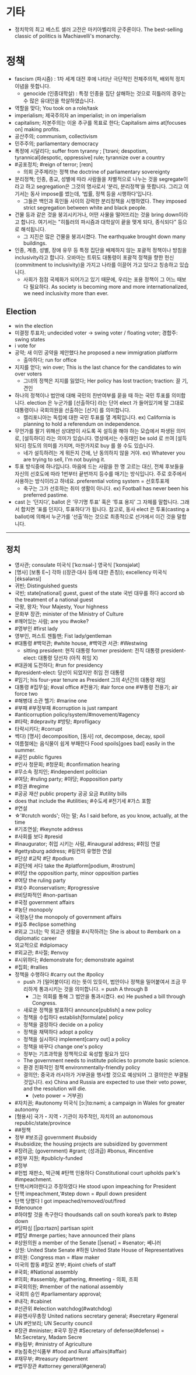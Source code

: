 # 기타
* 정치학의 최고 베스트 셀러 고전은 마키아벨리의 군주론이다. 
The best-selling classic of politics is Machiavelli's monarchy.

# 정책
* fascism (파시즘) : 1차 세계 대전 후에 나타난 극단적인 전체주의적, 배외적 정치 이념을 뜻합니다. 
	* genocide (인종대학살) : 특정 인종을 집단 살해하는 것으로 히틀러의 경우는 수 많은 유대인을 학살하였습니다.
* 역할을 맞다; You took on a role/task
* imperialism; 제국주의자 an imperialist;  in on imperialism
* capitalism; 자본주의는 이윤 추구를 목표로 한다; Capitalism aims at[focuses on] making profits.
* 공산주의; communism, collectivism
* 민주주의; parliamentary democracy 
* 폭정에 시달리다; suffer from tyranny ; [ˈtɪrəni; despotism, tyrannical[despotic, oppressive] rule; tyrannize over a country
* #공포정치; #reign of terror; [reɪn]
	* 의회 군주제라는 정책 the doctrine of parliamentary sovereignty 
* 분리정책; 인종, 종교, 성별에 따라 사람들을 차별적으로 나누는 것을 segregate이라고 하고 segregation은 그것의 명사로서 ‘분리, 분리정책’을 뜻합니다. 그리고 여기서는 동사 impose를 썼는데, ‘법률, 정책 등을 시행하다’입니다.
	* 그들은 백인과 흑인들 사이의 강력한 분리정책을 시행하였다. They imposed strict segregation between white and black people.
* 건물 등과 같은 것을 붕괴시키거나, 어떤 사물을 떨어뜨리는 것을 bring down이라고 합니다. 여기서는 "히틀러의 파시즘과 대학살이 끝을 맺게 되다, 종식되다" 등으로 해석됩니다.
	* 그 지진은 많은 건물을 붕괴시켰다. The earthquake brought down many buildings.
* 인종, 계층, 성별, 장애 유무 등 특정 집단을 배제하지 않는 포괄적 정책이나 방침을 inclusivity라고 합니다. 오바마는 트뤼도 대통령이 포괄적 정책을 향한 헌신(commitment to inclusivity)을 가지고 나라를 이끌어 가고 있다고 칭송하고 있습니다.
	* 사회가 점점 국제화가 되어가고 있기 때문에, 우리는 포용 정책이 그 어느 때보다 필요하다. As society is becoming more and more internationalized, we need inclusivity more than ever.

## Election
* win the election
* 미결정 투표자; undecided voter -> swing voter / floating voter; 경합주: swing states
* i vote for
* 공약; 새 이민 공약을 제안했다.he proposed a new immigration platform
  * 출마하다; run for office
* 지지를 얻다; win over; This is the last chance for the candidates to win over voters
  * 그녀의 정책은 지지를 잃었다; Her policy has lost traction; traction: 끌 기, 견인
* 하나의 정책이나 법안에 대해 국민의 찬반여부를 묻을 때 하는 국민 투표를 의미합니다. election 은 누군가를 [선출하다] 라는 단어 elect 가 들어있기에 말 그대로 대통령이나 국회의원을 선출하는 [선거] 를 의미합니다. 
	* 캘리포니아는 독립에 대한 국민 투표를 열 계획입니다. ex) California is planning to hold a referendum on independence.
* 무언가를 팔기 위해선 상대방이 사도록 꼭 설득을 해야 하는 모습에서 파생된 의미로, [설득하다] 라는 의미가 있습니다. 영상에서는 수동태인 be sold 로 쓰여 [설득되다] 정도의 의미를 가지며, 마찬가지로 buy 를 쓸 수도 있습니다.
	* 네가 설득하려는 게 뭐든지 간에, 난 동의하지 않을 거야. ex) Whatever you are trying to sell, I'm not buying it.
* 투표 방식중에 하나입니다. 마음에 드는 사람을 한 명 고르는 대신, 전체 후보들을 자신의 선호도에 따라 1번부터 끝번까지 등수를 매기는 방식입니다. 주로 호주에서 사용하는 방식이라고 하네요.  preferential voting system = 선호투표제
	* 축구는 그가 선호하는 취미 생활이 아니다. ex) Football has never been his preferred pastime.
* cast 는 ‘던지다’, ballot 은 ‘무기명 투표’ 혹은 ‘투표 용지’ 그 자체를 말합니다. 그래서 합치면 ‘표를 던지다, 투표하다’가 됩니다.  참고로, 동사 elect 은 투표(casting a ballot)에 의해서 누군가를 ‘선출’하는 것으로 최종적으로 선거에서 이긴 것을 말합니다. 
------
## 정치
* 영사관; consulate 미국식 [ˈkɑːnsəl-]  영국식 [ˈkɒnsjələt] 
* [명사] [보통 E~] 각하 ((장관·대사 등에 대한 존칭)); excellency 미국식 [éksələnsi]
* 귀빈; Distinguished guests
* 국빈; state[national] guest, guest of the state 국빈 대우를 하다 accord sb the treatment of a national guest 
* 국왕, 왕자; Your Majesty, Your highness
* 문화부 장관; minister of the Ministry of Culture	
* #깨어있는 사람; are you #woke?
* #영부인 #first lady
* 영부인, 퍼스트 젠틀맨; Fist lady/gentleman
* #대통령 #백악관; #white house, #백악관 서관: #Westwing
	* sitting president: 현직 대통령 former president: 전직 대통령 president-elect: 대통령 당선자 (아직 취임 X)
* #대권에 도전하다; #run for presidency
* #president-elect: 당선이 되었지만 취임 전 대통령
* #임기; his four-year tenure as President 그의 4년간의 대통령 재임
* 대통령 #집무실; #oval office #전용기; #air force one #부통령 전용기; air force two
* #해병대 소관 헬기: #marine one
* #부패 #부정부패 #corruption is just rampant
* #anticorruption policy/system/#movement/#agency
* #타락; #depravity #방탕; #profligacy
* 타락시키다; #corrupt
* 썩다) [명사] decomposition, [동사] rot, decompose, decay, spoil
* 여름철에는 음식물이 쉽게 부패한다 Food spoils[goes bad] easily in the summer. 
* #공인 public figures
* #인사 청문회; #청문회; #confirmation hearing
* #무소속 정치인; #independent politician
* #여당; #ruling party; #야당; #opposition party
* #정권 #regime
* #공공 재산 public property 공공 요금 #utility bills
* does that include the #utilities; #수도세 #전기세 #가스 포함
* #연설
* ☆'#crutch words'; 아는 말; As I said before, as you know, actually, at the time
* #기조연설; #keynote address
* #사회를 보다 #presid
* #inaugurator; 취업 시키는 사람, #inaugural address; #취임 연설
* #gettysburg address; #링컨의 유명한 연설
* #단상 #교탁 #단 #podium
* #강단에 서다 take the #platform[podium, #rostrum]
* #야당 the opposition party, minor opposition parties 
* #여당 the ruling party
* #보수 #conservatism; #progressive
* #비당파적인 #non-partisan
* #국정 government affairs
* #농단 monopoly 
* 국정농단 the monopoly of government affairs
* #실추 #eclipse something
* #외교 그녀는 막 외교관 생활을 #시작하려는 She is about to #embark on a diplomatic career
* 외교적으로 #diplomacy
* #외교관; #사절; #envoy
* #시위하다; #demonstrate for; demonstrate against
* #집회; #rallies
* 정책을 수행하다 #carry out the #policy
	* push 가 [밀어붙이다] 라는 뜻이 있듯이, 법안이나 정책을 밀어붙여서 조금 무리하게 통과시키는 것을 의미합니다. = push A through B
		*  그는 의회를 통해 그 법안을 통과시켰다. ex) He pushed a bill through Congress.
	* 새로운 정책을 발표하다 announce[publish] a new policy 
	* 정책을 수립하다 establish[formulate] policy 
	* 정책을 결정하다 decide on a policy 
	* 정책을 채택하다 adopt a policy 
	* 정책을 실시하다 implement[carry out] a policy 
	* 정책을 바꾸다 change one's policy 
	* 정부는 기초과학을 정책적으로 육성할 필요가 있다
	* The government needs to institute policies to promote basic science. 
	* 환경 친화적인 정책 environmentally-friendly policy
	* 결의안; 중국과 러시아가 거부권을 행사할 것으로 예상되어 그 결의안은 부결될 것입니다. ex) China and Russia are expected to use their veto power, and the resolution will die.
		* (veto power = 거부권)
* #자치권; #autonomy 미국식 [ɔ:|tɑ:nəmi; a campaign in Wales for greater autonomy
* [형용사] 국가・지역・기관이 자주적인, 자치의 an autonomous republic/state/province
* ##정책
* 정부 #보조금 government #subsidy
* #subsidize; the housing projects are subsidized by government
* #장려금; (government) #grant; (성과급) #bonus, #incentive
* #정부 지원; #publicly-funded
* #정부
* #헌법 재판소, 박근혜 #탄핵 인용하다 Constitutional court upholds park's #impeachment.
* 탄핵시켜야한다고 주장하였다 He stood upon impeaching for President
* 탄핵 impeachment,‘#step down = #pull down president
* 탄핵 당했다 I got impeached/removed/out/fired
* #denounce
* #하야할 것을 촉구한다 thoudsands call on south korea’s park to #step down
* #당파심	[|pɑ:rtəzn] partisan spirit 
* #합당	#merge parties; have announced their plans
* #상원의원 a member of the Senate [|senət] = #senator; 쎄니러
* 상원: United State Senate #하원 United State House of Representatives
* #의원: Congress man = #law maker
* 미국의 합동 #참모 본부; #joint chiefs of staff
* #국회; #National assembly
* #의회; #assembly, #gathering, #meeting - 의회, 조회
* #국회의원; #member of the national assembly
* 국회의 승인 #parliamentary approval;
* #내각; #cabinet
* #선관위 #election watchdog(#watchdog)
* #유엔사무총장 United nations secretary general; #secretary #general
* UN #안보리; UN Security council
* #장관 #minister; #국무 장관 #Secretary of defense(#defense) = Mr.Secretary, Madam Secre
* #농림부; #ministry of Agriculture
* #농침축산식품부 #food and Rural affairs(#affair)
* #재무부; #treasury department
* #법무장관 #attorney general(#general)
